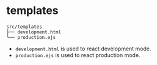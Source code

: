 # templates
```
src/templates
├── development.html
└── production.ejs
```
- `development.html` is used to react development mode.
- `production.ejs` is used to react production mode.